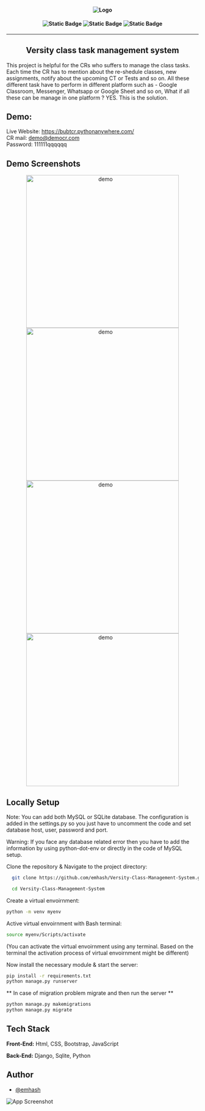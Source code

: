 <h4 align='center'>
  
![Logo](https://github.com/emhash/Mini-Project-Python_2022/assets/109217697/c94e6138-76fd-487f-a62a-9ba0cb5c2e8a)

</h4>

<h4 align='center'>
  
![Static Badge](https://img.shields.io/badge/version-1.0.0-red)
![Static Badge](https://img.shields.io/badge/university_class_task_management_system-blue)
![Static Badge](https://img.shields.io/badge/python-django-green)
</h4>

<hr>
<h2 align='center'> Versity class task management system </h2>


<p>
This project is helpful for the CRs who suffers to manage the class tasks. Each time the CR has to mention about the re-shedule classes, new assignments, notify about the upcoming CT or Tests and so on. All these different task have to perform in different platform such as - Google Classroom, Messenger, Whatsapp or Google Sheet and so on, What if all these can be manage in one platform ? 
YES. This is the solution.
  
</p>

## Demo:

Live Website: https://bubtcr.pythonanywhere.com/
<br>
CR mail: demo@democr.com
<br>
Password: 111111qqqqqq

## Demo Screenshots

<div class="image-container">
<p align='center'>
<img alt="demo" width="400" src="https://github.com/emhash/Mini-Project-Python_2022/assets/109217697/3af3e280-4e5a-43ee-be56-cde7d4aa6a46">
<img alt="demo" width="400" src="https://github.com/emhash/Mini-Project-Python_2022/assets/109217697/a8f31d73-da7c-4c36-9348-c0fbe8efbac6">
<img alt="demo" width="400" src="https://github.com/emhash/Mini-Project-Python_2022/assets/109217697/56241c1b-3995-4def-9e8c-9b3238806dce">
<img alt="demo" width="400" src="https://github.com/emhash/Mini-Project-Python_2022/assets/109217697/1195905d-d885-41d4-a5ff-d7a5fe8c4ec0">
</p>
</div>



## Locally Setup

Note: You can add both MySQL or SQLite database. The configuration is added in the settings.py so you just have to uncomment the code and set database host, user, password and port. 

Warning: If you face any database related error then you have to add the information by using python-dot-env or directly in the code of MySQL setup.

Clone the repository & Navigate to the project directory:

```bash
  git clone https://github.com/emhash/Versity-Class-Management-System.git

  cd Versity-Class-Management-System
```

Create a virtual envoirnment:

```bash 
python -m venv myenv
```
Active virtual envoirnment with Bash terminal:
```bash 
source myenv/Scripts/activate
```
(You can activate the virtual envoirnment using any terminal. Based on the terminal the activation process of virtual envoirnment might be different)

Now install the necessary module & start the server:
```bash 
pip install -r requirements.txt
python manage.py runserver

```
** In case of migration problem migrate and then run the server **
```bash 
python manage.py makemigrations
python manage.py migrate

```
## Tech Stack

**Front-End:** Html, CSS, Bootstrap, JavaScript

**Back-End:** Django, Sqlite, Python


## Author

- [@emhash](https://www.github.com/emhash)

![App Screenshot](https://github.com/emhash/Mini-Project-Python_2022/assets/109217697/8434472f-afb6-4d0c-9eed-15ea24754167)


